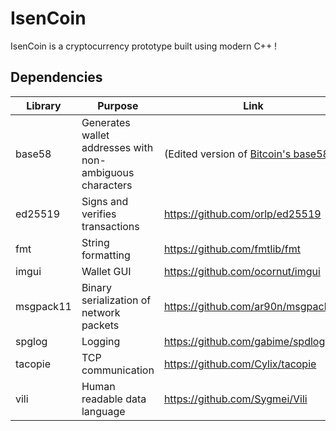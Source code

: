 # IsenCoin

IsenCoin is a cryptocurrency prototype built using modern C++ !

## Dependencies

| Library | Purpose | Link |
|---------|-------------|------|
| base58  | Generates wallet addresses with non-ambiguous characters | (Edited version of [Bitcoin's base58](https://github.com/bitcoin/bitcoin/blob/119b0f85e2c8b9729228aad5d946144d57ad0f5b/src/base58.cpp)) |
| ed25519 | Signs and verifies transactions | https://github.com/orlp/ed25519 |
| fmt | String formatting | https://github.com/fmtlib/fmt |
| imgui | Wallet GUI | https://github.com/ocornut/imgui |
| msgpack11 | Binary serialization of network packets | https://github.com/ar90n/msgpack11 |
| spglog | Logging | https://github.com/gabime/spdlog |
| tacopie | TCP communication | https://github.com/Cylix/tacopie |
| vili | Human readable data language | https://github.com/Sygmei/Vili |
